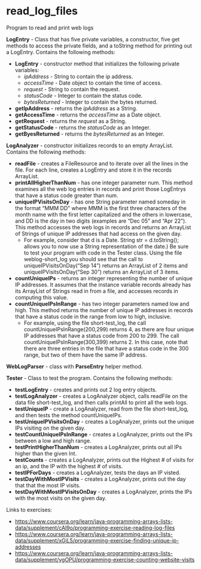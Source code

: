 # read_log_files
Program to read and print web logs

<b>LogEntry</b> - Class that has five private variables, a constructor, five get methods to access the private fields, and a toString method for printing out a LogEntry. Contains the following methods:
* <b>LogEntry</b> - constructor method that initializes the following private variables:
  * *ipAddress* - String to contain the ip address.
  * *accessTime* - Date object to contain the time of access.
  * *request* - String to contain the request.
  * *statusCode* - Integer to contain the status code.
  * *bytesReturned* - Integer to contain the bytes returned.
* <b>getIpAddress</b> - returns the *ipAddress* as a String.
* <b>getAccessTime</b> - returns the *accessTime* as a Date object.
* <b>getRequest</b> - returns the *request* as a String.
* <b>getStatusCode</b> - returns the *statusCode* as an Integer.
* <b>getByesReturned</b> - returns the *bytesReturned* as an Integer.

<b>LogAnalyzer</b> - constructor initializes records to an empty ArrayList. Contains the following methods:
* <b>readFile</b> - creates a FileResource and to iterate over all the lines in the file. For each line, creates a LogEntry and store it in the records ArrayList. 
* <b>printAllHigherThanNum</b> - has one integer parameter num. This method examines all the web log entries in records and print those LogEntrys that have a status code greater than num.
* <b>uniqueIPVisitsOnDay</b> - has one String parameter named someday in the format “MMM DD” where MMM is the first three characters of the month name with the first letter capitalized and the others in lowercase, and DD is the day in two digits (examples are “Dec 05” and “Apr 22”). This method accesses the web logs in records and returns an ArrayList of Strings of unique IP addresses that had access on the given day.
  * For example, consider that d is a Date. String str = d.toString(); allows you to now use a String representation of the date.) Be sure to test your program with code in the Tester class. Using the file weblog-short_log you should see that the call to uniqueIPVisitsOnDay(“Sep 14”) returns an ArrayList of 2 items and uniqueIPVisitsOnDay(“Sep 30”) returns an ArrayList of 3 items.
* <b>countUniqueIPs</b> - returns an integer representing the number of unique IP addresses. It assumes that the instance variable records already has its ArrayList of Strings read in from a file, and accesses records in computing this value. 
* <b>countUniqueIPsInRange</b> - has two integer parameters named low and high. This method returns the number of unique IP addresses in records that have a status code in the range from low to high, inclusive.
  * For example, using the file short-test_log, the call countUniqueIPsInRange(200,299) returns 4, as there are four unique IP addresses that have a status code from 200 to 299. The call countUniqueIPsInRange(300,399) returns 2. In this case, note that there are three entries in the file that have a status code in the 300 range, but two of them have the same IP address.

<b>WebLogParser</b> - class with <b>ParseEntry</b> helper method.

<b>Tester</b> - Class to test the program. Contains the following methods:
* <b>testLogEntry</b> - creates and prints out 2 log entry objects.
* <b>testLogAnalyzer</b> - creates a LogAnalyzer object, calls readFile on the data file short-test_log, and then calls printAll to print all the web logs.
* <b>testUniqueIP</b> - create a LogAnalyzer, read from the file short-test_log, and then tests the method countUniqueIPs.
* <b>testUniqueIPVisitsOnDay</b> - creates a LogAnalyzer, prints out the unique IPs visiting on the given day.
* <b>testCountUniqueIPsInRange</b> - creates a LogAnalyzer, prints out the IPs between a low and high range.
* <b>testPrintHigherThanNum</b> - creates a LogAnalyzer, prints out all IPs higher than the given Int.
* <b>testCounts</b> - creates a LogAnalyzer, prints out the Highest # of visits for an ip, and the IP with the highest # of visits.
* <b>testIPForDays</b> - creates a LogAnalyzer, tests the days an IP visted.
* <b>testDayWithMostIPVisits</b> - creates a LogAnalyzer, prints out the day that that the most IP visits.
* <b>testDayWithMostIPVisitsOnDay</b> - creates a LogAnalyzer, prints the IPs with the most visits on the given day.

Links to exercises:
* https://www.coursera.org/learn/java-programming-arrays-lists-data/supplement/cAl9o/programming-exercise-reading-log-files
* https://www.coursera.org/learn/java-programming-arrays-lists-data/supplement/xGjL5/programming-exercise-finding-unique-ip-addresses
* https://www.coursera.org/learn/java-programming-arrays-lists-data/supplement/ygOPU/programming-exercise-counting-website-visits
